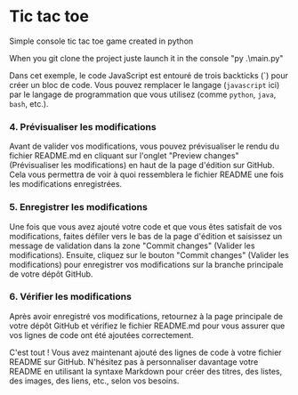 # Tic tac toe

Simple console tic tac toe game created in python

When you git clone the project juste launch it in the console "py .\main.py"



Dans cet exemple, le code JavaScript est entouré de trois backticks (\`) pour créer un bloc de code. Vous pouvez remplacer le langage (`javascript` ici) par le langage de programmation que vous utilisez (comme `python`, `java`, `bash`, etc.).

### 4. Prévisualiser les modifications

Avant de valider vos modifications, vous pouvez prévisualiser le rendu du fichier README.md en cliquant sur l'onglet "Preview changes" (Prévisualiser les modifications) en haut de la page d'édition sur GitHub. Cela vous permettra de voir à quoi ressemblera le fichier README une fois les modifications enregistrées.

### 5. Enregistrer les modifications

Une fois que vous avez ajouté votre code et que vous êtes satisfait de vos modifications, faites défiler vers le bas de la page d'édition et saisissez un message de validation dans la zone "Commit changes" (Valider les modifications). Ensuite, cliquez sur le bouton "Commit changes" (Valider les modifications) pour enregistrer vos modifications sur la branche principale de votre dépôt GitHub.

### 6. Vérifier les modifications

Après avoir enregistré vos modifications, retournez à la page principale de votre dépôt GitHub et vérifiez le fichier README.md pour vous assurer que vos lignes de code ont été ajoutées correctement.

C'est tout ! Vous avez maintenant ajouté des lignes de code à votre fichier README sur GitHub. N'hésitez pas à personnaliser davantage votre README en utilisant la syntaxe Markdown pour créer des titres, des listes, des images, des liens, etc., selon vos besoins.
